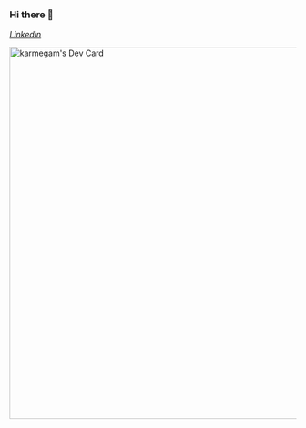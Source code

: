 ### Hi there 👋

<!--
**vkarmegam/vkarmegam** is a ✨ _special_ ✨ repository because its `README.md` (this file) appears on your GitHub profile.

Here are some ideas to get you started:

- 🔭 I’m currently working on ...
- 🌱 I’m currently learning ...
- 👯 I’m looking to collaborate on ...
- 🤔 I’m looking for help with ...
- 💬 Ask me about ...
- 📫 How to reach me: ...
- 😄 Pronouns: ...
- ⚡ Fun fact: ...
-->

<a href="https://www.linkedin.com/in/karmegamv/"><i class="fab fa-linkedin"> Linkedin</i></a>

<a href="https://app.daily.dev/vkarmegam"><img src="https://api.daily.dev/devcards/v2/Ie08GEimhf4muDHXkJ4qd.png?type=wide&r=jtw" width="652" alt="karmegam's Dev Card"/></a>

<a class="badge-base__link LI-simple-link" href="https://in.linkedin.com/in/karmegam-v?trk=profile-badge">	</a>
